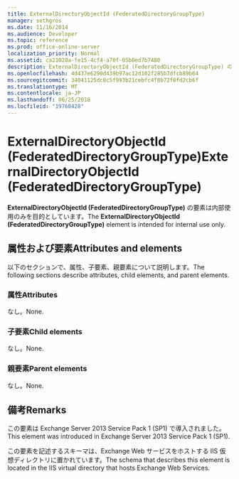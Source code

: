 ```yaml
---
title: ExternalDirectoryObjectId (FederatedDirectoryGroupType)
manager: sethgros
ms.date: 11/16/2014
ms.audience: Developer
ms.topic: reference
ms.prod: office-online-server
localization_priority: Normal
ms.assetid: ca21028a-fe15-4cf4-a70f-05b0ed7b7480
description: ExternalDirectoryObjectId (FederatedDirectoryGroupType) の要素は内部使用のみを目的としています。
ms.openlocfilehash: 4d437e6290d439b97ac12d102f285b7dfcb89b64
ms.sourcegitcommit: 34041125dc8c5f993b21cebfc4f8b72f0fd2cb6f
ms.translationtype: MT
ms.contentlocale: ja-JP
ms.lasthandoff: 06/25/2018
ms.locfileid: "19760428"
---
```

# <a name="externaldirectoryobjectid-federateddirectorygrouptype"></a><span data-ttu-id="a8d92-103">ExternalDirectoryObjectId (FederatedDirectoryGroupType)</span><span class="sxs-lookup"><span data-stu-id="a8d92-103">ExternalDirectoryObjectId (FederatedDirectoryGroupType)</span></span>

<span data-ttu-id="a8d92-104">**ExternalDirectoryObjectId (FederatedDirectoryGroupType)** の要素は内部使用のみを目的としています。</span><span class="sxs-lookup"><span data-stu-id="a8d92-104">The **ExternalDirectoryObjectId (FederatedDirectoryGroupType)** element is intended for internal use only.</span></span> 

## <a name="attributes-and-elements"></a><span data-ttu-id="a8d92-105">属性および要素</span><span class="sxs-lookup"><span data-stu-id="a8d92-105">Attributes and elements</span></span>

<span data-ttu-id="a8d92-106">以下のセクションで、属性、子要素、親要素について説明します。</span><span class="sxs-lookup"><span data-stu-id="a8d92-106">The following sections describe attributes, child elements, and parent elements.</span></span>
  
### <a name="attributes"></a><span data-ttu-id="a8d92-107">属性</span><span class="sxs-lookup"><span data-stu-id="a8d92-107">Attributes</span></span>

<span data-ttu-id="a8d92-108">なし。</span><span class="sxs-lookup"><span data-stu-id="a8d92-108">None.</span></span>
  
### <a name="child-elements"></a><span data-ttu-id="a8d92-109">子要素</span><span class="sxs-lookup"><span data-stu-id="a8d92-109">Child elements</span></span>

<span data-ttu-id="a8d92-110">なし。</span><span class="sxs-lookup"><span data-stu-id="a8d92-110">None.</span></span>
  
### <a name="parent-elements"></a><span data-ttu-id="a8d92-111">親要素</span><span class="sxs-lookup"><span data-stu-id="a8d92-111">Parent elements</span></span>

<span data-ttu-id="a8d92-112">なし。</span><span class="sxs-lookup"><span data-stu-id="a8d92-112">None.</span></span>
  
## <a name="remarks"></a><span data-ttu-id="a8d92-113">備考</span><span class="sxs-lookup"><span data-stu-id="a8d92-113">Remarks</span></span>

<span data-ttu-id="a8d92-114">この要素は Exchange Server 2013 Service Pack 1 (SP1) で導入されました。</span><span class="sxs-lookup"><span data-stu-id="a8d92-114">This element was introduced in Exchange Server 2013 Service Pack 1 (SP1).</span></span>
  
<span data-ttu-id="a8d92-115">この要素を記述するスキーマは、Exchange Web サービスをホストする IIS 仮想ディレクトリに置かれています。</span><span class="sxs-lookup"><span data-stu-id="a8d92-115">The schema that describes this element is located in the IIS virtual directory that hosts Exchange Web Services.</span></span>
  

